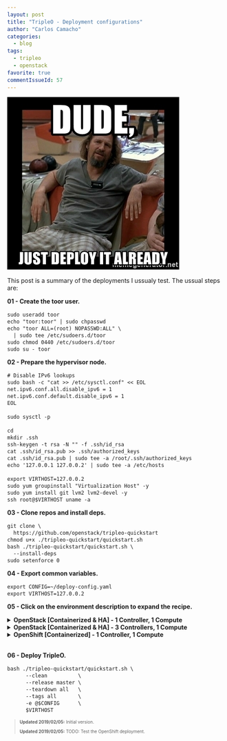 ```yaml
---
layout: post
title: "TripleO - Deployment configurations"
author: "Carlos Camacho"
categories:
  - blog
tags:
  - tripleo
  - openstack
favorite: true
commentIssueId: 57
---
```



![](/static/dude-just-deploy-it-already.jpg)

This post is a summary of the deployments I ussualy test.
The ussual steps are:

__01 - Create the toor user.__

```
sudo useradd toor
echo "toor:toor" | sudo chpasswd
echo "toor ALL=(root) NOPASSWD:ALL" \
  | sudo tee /etc/sudoers.d/toor
sudo chmod 0440 /etc/sudoers.d/toor
sudo su - toor
```

__02 - Prepare the hypervisor node.__


```
# Disable IPv6 lookups
sudo bash -c "cat >> /etc/sysctl.conf" << EOL
net.ipv6.conf.all.disable_ipv6 = 1
net.ipv6.conf.default.disable_ipv6 = 1
EOL

sudo sysctl -p

cd
mkdir .ssh
ssh-keygen -t rsa -N "" -f .ssh/id_rsa
cat .ssh/id_rsa.pub >> .ssh/authorized_keys
cat .ssh/id_rsa.pub | sudo tee -a /root/.ssh/authorized_keys
echo '127.0.0.1 127.0.0.2' | sudo tee -a /etc/hosts

export VIRTHOST=127.0.0.2
sudo yum groupinstall "Virtualization Host" -y
sudo yum install git lvm2 lvm2-devel -y
ssh root@$VIRTHOST uname -a
```

__03 - Clone repos and install deps.__


```
git clone \
  https://github.com/openstack/tripleo-quickstart
chmod u+x ./tripleo-quickstart/quickstart.sh
bash ./tripleo-quickstart/quickstart.sh \
  --install-deps
sudo setenforce 0
```

__04 - Export common variables.__

```
export CONFIG=~/deploy-config.yaml
export VIRTHOST=127.0.0.2
```

__05 - Click on the environment description to expand the recipe.__


<details>
<summary><strong>OpenStack [Containerized & HA] - 1 Controller, 1 Compute</strong></summary>
<div class="highlighter-rouge"><div class="highlight"><pre class="highlight"><code>
cat > $CONFIG << EOF
overcloud_nodes:
  - name: control_0
    flavor: control
    virtualbmc_port: 6230
  - name: compute_0
    flavor: compute
    virtualbmc_port: 6231
node_count: 2
containerized_overcloud: true
delete_docker_cache: true
enable_pacemaker: true
run_tempest: false
extra_args: >-
  --libvirt-type qemu
  --ntp-server pool.ntp.org
  -e /usr/share/openstack-tripleo-heat-templates/environments/docker-ha.yaml
EOF
</code></pre></div></div>
</details>

<details>
<summary><strong>OpenStack [Containerized & HA] - 3 Controllers, 1 Compute</strong></summary>
<div class="highlighter-rouge"><div class="highlight"><pre class="highlight"><code>
cat > $CONFIG << EOF
overcloud_nodes:
  - name: control_0
    flavor: control
    virtualbmc_port: 6230
  - name: control_1
    flavor: control
    virtualbmc_port: 6231
  - name: control_2
    flavor: control
    virtualbmc_port: 6232
  - name: compute_1
    flavor: compute
    virtualbmc_port: 6233
node_count: 4
containerized_overcloud: true
delete_docker_cache: true
enable_pacemaker: true
run_tempest: false
extra_args: >-
  --libvirt-type qemu
  --ntp-server pool.ntp.org
  --control-scale 3
  --compute-scale 1
  -e /usr/share/openstack-tripleo-heat-templates/environments/docker-ha.yaml
EOF
</code></pre></div></div>
</details>

<details>
<summary><strong>OpenShift [Containerized] - 1 Controller, 1 Compute</strong></summary>
<div class="highlighter-rouge"><div class="highlight"><pre class="highlight"><code>
cat > $CONFIG << EOF
# Original from https://github.com/openstack/tripleo-quickstart/blob/master/config/general_config/featureset033.yml
composable_scenario: scenario009-multinode.yaml
deployed_server: true

network_isolation: false
enable_pacemaker: false
overcloud_ipv6: false
containerized_undercloud: true
containerized_overcloud: true

# This enables TLS for the undercloud which will also make haproxy bind to the
# configured public-vip and admin-vip.
undercloud_generate_service_certificate: false
undercloud_enable_validations: false

# This enables the deployment of the overcloud with SSL.
ssl_overcloud: false

# Centos Virt-SIG repo for atomic package
add_repos:
  # NOTE(trown) The atomic package from centos-extras does not work for
  # us but its version is higher than the one from the virt-sig. Hence,
  # using priorities to ensure we get the virt-sig package.
  - type: package
    pkg_name: yum-plugin-priorities
  - type: generic
    reponame: quickstart-centos-paas
    filename: quickstart-centos-paas.repo
    baseurl: https://cbs.centos.org/repos/paas7-openshift-origin311-candidate/x86_64/os/
  - type: generic
    reponame: quickstart-centos-virt-container
    filename: quickstart-centos-virt-container.repo
    baseurl: https://cbs.centos.org/repos/virt7-container-common-candidate/x86_64/os/
    includepkgs:
      - atomic
    priority: 1

extra_args: ''

container_args: >-
  # If Pike or Queens
  #-e /usr/share/openstack-tripleo-heat-templates/environments/docker.yaml
  # If Ocata, Pike, Queens or Rocky
  #-e /home/stack/containers-default-parameters.yaml
  # If >= Stein
  -e /home/stack/containers-prepare-parameter.yaml

  -e /usr/share/openstack-tripleo-heat-templates/openshift.yaml
# NOTE(mandre) use container images mirrored on the dockerhub to take advantage
# of the proxy setup by openstack infra
docker_openshift_etcd_namespace: docker.io/{{ docker_registry_namespace }}
docker_openshift_cluster_monitoring_namespace: docker.io/tripleomaster
docker_openshift_cluster_monitoring_image: coreos-cluster-monitoring-operator
docker_openshift_configmap_reload_namespace: docker.io/tripleomaster
docker_openshift_configmap_reload_image: coreos-configmap-reload
docker_openshift_prometheus_operator_namespace: docker.io/tripleomaster
docker_openshift_prometheus_operator_image: coreos-prometheus-operator
docker_openshift_prometheus_config_reload_namespace: docker.io/tripleomaster
docker_openshift_prometheus_config_reload_image: coreos-prometheus-config-reloader
docker_openshift_kube_rbac_proxy_namespace: docker.io/tripleomaster
docker_openshift_kube_rbac_proxy_image: coreos-kube-rbac-proxy
docker_openshift_kube_state_metrics_namespace: docker.io/tripleomaster
docker_openshift_kube_state_metrics_image: coreos-kube-state-metrics

deploy_steps_ansible_workflow: true
config_download_args: >-
  -e /home/stack/config-download.yaml
  --disable-validations
  --verbose
composable_roles: true

overcloud_roles:
  - name: Controller
    CountDefault: 1
    tags:
      - primary
      - controller
    networks:
      - External
      - InternalApi
      - Storage
      - StorageMgmt
      - Tenant
  - name: Compute
    CountDefault: 0
    tags:
      - compute
    networks:
      - External
      - InternalApi
      - Storage
      - StorageMgmt
      - Tenant

tempest_config: false
test_ping: false
run_tempest: false
EOF
</code></pre></div></div>
</details>
<br/>


__06 - Deploy TripleO.__

```
bash ./tripleo-quickstart/quickstart.sh \
      --clean          \
      --release master \
      --teardown all   \
      --tags all       \
      -e @$CONFIG      \
      $VIRTHOST
```

<div style="font-size:10px">
  <blockquote>
    <p><strong>Updated 2019/02/05:</strong> Initial version.</p>
    <p><strong>Updated 2019/02/05:</strong> TODO: Test the OpenShift deployment.</p>
  </blockquote>
</div>

